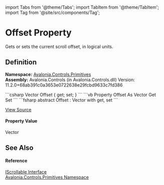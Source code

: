 import Tabs from '@theme/Tabs'; 
import TabItem from '@theme/TabItem'; 
import Tag from '@site/src/components/Tag'; 

# Offset Property


Gets or sets the current scroll offset, in logical units.



## Definition
**Namespace:** <a href="N_Avalonia_Controls_Primitives">Avalonia.Controls.Primitives</a>  
**Assembly:** Avalonia.Controls (in Avalonia.Controls.dll) Version: 11.2.0+68ab391c0a3653e0722638e29fcbd9633c7fd386

<Tabs groupId="api-code-preview">
<TabItem value="csharp" label="C#">
```csharp
Vector Offset { get; set; }
```
</TabItem>
<TabItem value="vb" label="VB">
```vb
Property Offset As Vector
	Get
	Set
```
</TabItem>
<TabItem value="fsharp" label="F#">
```fsharp
abstract Offset : Vector with get, set
```
</TabItem>
</Tabs>



<a href="https://github.com/AvaloniaUI/Avalonia/tree/master/srcAvalonia.Controls/IScrollable.cs" title="View the source code">View Source</a>



#### Property Value
Vector

## See Also


#### Reference
<a href="T_Avalonia_Controls_Primitives_IScrollable">IScrollable Interface</a>  
<a href="N_Avalonia_Controls_Primitives">Avalonia.Controls.Primitives Namespace</a>  
